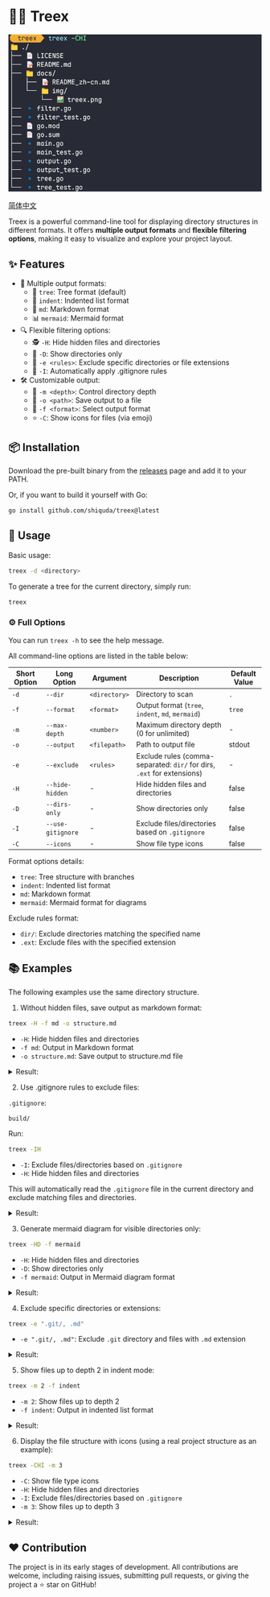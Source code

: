 # 🌳❌ Treex

![Treex](/docs/img/treex.png)

[简体中文](/docs/README_zh-cn.md)

Treex is a powerful command-line tool for displaying directory structures in different formats. It offers **multiple output formats** and **flexible filtering options**, making it easy to visualize and explore your project layout.

## ✨ Features

- 🎨 Multiple output formats:
  - 🌲 `tree`: Tree format (default)
  - 📑 `indent`: Indented list format
  - 📝 `md`: Markdown format
  - 📊 `mermaid`: Mermaid format
- 🔍 Flexible filtering options:
  - 🕵️ `-H`: Hide hidden files and directories
  - 📁 `-D`: Show directories only
  - 🚫 `-e <rules>`: Exclude specific directories or file extensions
  - 📝 `-I`: Automatically apply .gitignore rules
- 🛠️ Customizable output:
  - 📏 `-m <depth>`: Control directory depth
  - 💾 `-o <path>`: Save output to a file
  - 🎯 `-f <format>`: Select output format
  - ⭐ `-C`: Show icons for files (via emoji)

## 📦 Installation

Download the pre-built binary from the [releases](https://github.com/shiquda/treex/releases) page and add it to your PATH.

Or, if you want to build it yourself with Go:

```bash
go install github.com/shiquda/treex@latest
```

## 📖 Usage

Basic usage:

```bash
treex -d <directory>
```

To generate a tree for the current directory, simply run:

```bash
treex
```

### ⚙️ Full Options

You can run `treex -h` to see the help message.

All command-line options are listed in the table below:

| Short Option | Long Option    | Argument            | Description                                                                 | Default Value |
|--------------|----------------|---------------------|-----------------------------------------------------------------------------|---------------|
| `-d`         | `--dir`        | `<directory>`       | Directory to scan                                                           | `.`           |
| `-f`         | `--format`     | `<format>`          | Output format (`tree`, `indent`, `md`, `mermaid`)                           | `tree`        |
| `-m`         | `--max-depth`  | `<number>`          | Maximum directory depth (0 for unlimited)                                  | -             |
| `-o`         | `--output`     | `<filepath>`        | Path to output file                                                         | stdout        |
| `-e`         | `--exclude`    | `<rules>`           | Exclude rules (comma-separated: `dir/` for dirs, `.ext` for extensions)     | -             |
| `-H`         | `--hide-hidden` | -                   | Hide hidden files and directories                                           | false         |
| `-D`         | `--dirs-only`  | -                   | Show directories only                                                       | false         |
| `-I`         | `--use-gitignore` | -                 | Exclude files/directories based on `.gitignore`                              | false         |
| `-C`         | `--icons`      | -                   | Show file type icons                                                        | false         |

Format options details:

- `tree`: Tree structure with branches
- `indent`: Indented list format
- `md`: Markdown format
- `mermaid`: Mermaid format for diagrams

Exclude rules format:

- `dir/`: Exclude directories matching the specified name
- `.ext`: Exclude files with the specified extension

## 📚 Examples

The following examples use the same directory structure.

1. Without hidden files, save output as markdown format:

```bash
treex -H -f md -o structure.md
```

- `-H`: Hide hidden files and directories
- `-f md`: Output in Markdown format
- `-o structure.md`: Save output to structure.md file

<details>

<summary>Result:</summary>

Then in `./structure.md`:

```markdown
- ./
  - 1.go
  - 2.go
  - README.md
  - build/
    - win/
      - output.exe
  - test/
    - 3.go
    - README_test.md
```

</details>

2. Use .gitignore rules to exclude files:

`.gitignore`:

```text
build/
```

Run:

```bash
treex -IH
```

- `-I`: Exclude files/directories based on `.gitignore`
- `-H`: Hide hidden files and directories

This will automatically read the `.gitignore` file in the current directory and exclude matching files and directories.

<details>

<summary>Result:</summary>

```text
.
├── 1.go
├── 2.go
├── README.md
└── test
    ├── 3.go
    └── README_test.md
```

</details>

3. Generate mermaid diagram for visible directories only:

```bash
treex -HD -f mermaid
```

- `-H`: Hide hidden files and directories
- `-D`: Show directories only
- `-f mermaid`: Output in Mermaid diagram format

<details>

<summary>Result:</summary>

```mermaid
graph TD
    N1[./]
    N2[build/]
    N1 --> N2
    N3[win/]
    N2 --> N3
    N4[test/]
    N1 --> N4
```

</details>

4. Exclude specific directories or extensions:

```bash
treex -e ".git/, .md"
```

- `-e ".git/, .md"`: Exclude `.git` directory and files with `.md` extension

<details>

<summary>Result:</summary>

```text
.
├── .gitignore
├── 1.go
├── 2.go
├── build
│   └── win
│       └── output.exe
└── test
    └── 3.go
```

</details>

5. Show files up to depth 2 in indent mode:

```bash
treex -m 2 -f indent
```

- `-m 2`: Show files up to depth 2
- `-f indent`: Output in indented list format

<details>

<summary>Result:</summary>

```text
./
    .git/
        HEAD
        config
        description
        hooks/
        info/
        objects/
        refs/
    .gitignore
    1.go
    2.go
    README.md
    build/
        win/
    test/
        3.go
        README_test.md
```

</details>

6. Display the file structure with icons (using a real project structure as an example):

```bash
treex -CHI -m 3
```

- `-C`: Show file type icons
- `-H`: Hide hidden files and directories
- `-I`: Exclude files/directories based on `.gitignore`
- `-m 3`: Show files up to depth 3

<details>

<summary>Result:</summary>

```text
📁 ./
├── 📝 CODE_OF_CONDUCT.md
├── 📝 CONTRIBUTING.md
├── 📄 LICENSE
├── 📝 README.md
├── 📁 build/
│   ├── 📄 entitlements.mac.plist
│   ├── 📄 icon.icns
│   ├── 📄 icon.ico
│   ├── 🖼️ icon.png
│   ├── 📁 icons/
│   │   ├── 🖼️ 1024x1024.png
│   │   ├── 🖼️ 128x128.png
│   │   ├── 🖼️ 16x16.png
│   │   ├── 🖼️ 24x24.png
│   │   ├── 🖼️ 256x256.png
│   │   ├── 🖼️ 32x32.png
│   │   ├── 🖼️ 48x48.png
│   │   ├── 🖼️ 512x512.png
│   │   └── 🖼️ 64x64.png
│   ├── 🖼️ logo.png
│   ├── 📄 nsis-installer.nsh
│   ├── 🖼️ tray_icon.png
│   ├── 🖼️ tray_icon_dark.png
│   └── 🖼️ tray_icon_light.png
├── ⚙️ dev-app-update.yml
├── 📁 docs/
│   ├── 📝 README.ja.md
│   ├── 📝 README.zh.md
│   ├── 📝 dev.md
│   ├── 📝 sponsor.md
│   └── 📁 technical/
│       └── 📝 KnowledgeService.md
├── ⚙️ electron-builder.yml
├── 📜 electron.vite.config.ts
├── 📄 eslint.config.mjs
├── 📋 package.json
├── 📁 packages/
│   ├── 📁 artifacts/
│   │   ├── 📝 README.md
│   │   ├── 📋 package.json
│   │   └── 📁 statics/
│   ├── 📁 database/
│   │   ├── 📝 README.md
│   │   ├── 📁 data/
│   │   ├── 📋 package.json
│   │   ├── 📁 src/
│   │   └── 📄 yarn.lock
│   └── 📁 shared/
│       ├── 📜 IpcChannel.ts
│       └── 📁 config/
├── 📁 resources/
│   ├── 📁 cherry-studio/
│   │   ├── 🌐 license.html
│   │   └── 🌐 releases.html
│   ├── 📁 data/
│   │   └── 📋 agents.json
│   ├── 📁 js/
│   │   ├── 📜 bridge.js
│   │   └── 📜 utils.js
│   ├── 📁 scripts/
│   │   ├── 📜 download.js
│   │   ├── 📜 install-bun.js
│   │   └── 📜 install-uv.js
│   └── 📄 textMonitor.swift
├── 📁 scripts/
│   ├── 📜 after-pack.js
│   ├── 📜 build-npm.js
│   ├── 📜 check-i18n.js
│   ├── 📜 check-i18n.ts
│   ├── 📜 cloudflare-worker.js
│   ├── 📜 notarize.js
│   ├── 📜 remove-locales.js
│   ├── 📜 replace-spaces.js
│   ├── 📜 update-i18n.ts
│   ├── 📜 utils.js
│   └── 📜 version.js
├── 📁 src/
│   ├── 📁 components/
│   ├── 📁 main/
│   │   ├── 📜 config.ts
│   │   ├── 📜 constant.ts
│   │   ├── 📜 electron.d.ts
│   │   ├── 📁 embeddings/
│   │   ├── 📜 env.d.ts
│   │   ├── 📜 index.ts
│   │   ├── 📁 integration/
│   │   ├── 📜 ipc.ts
│   │   ├── 📁 loader/
│   │   ├── 📁 mcpServers/
│   │   ├── 📁 reranker/
│   │   ├── 📁 services/
│   │   └── 📁 utils/
│   ├── 📁 preload/
│   │   ├── 📜 index.d.ts
│   │   └── 📜 index.ts
│   └── 📁 renderer/
│       ├── 🌐 index.html
│       └── 📁 src/
├── 📋 tsconfig.json
├── 📋 tsconfig.node.json
├── 📋 tsconfig.web.json
└── 📄 yarn.lock
```

</details>

## ♥️ Contribution

The project is in its early stages of development. All contributions are welcome, including raising issues, submitting pull requests, or giving the project a ⭐ star on GitHub!
